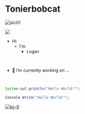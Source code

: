 # Tonierbobcat

![pic01](https://github.com/user-attachments/assets/81ee209e-ca1a-4b77-ba83-aa4ddb97f595)

![](https://komarev.com/ghpvc/?username=tonierbobcat) 



+ Hi
  * I'm
     - Logan

&nbsp;

- 🔭 I’m currently working on ...

&nbsp;

```java
System.out.println("Hello World!");
```
```csharp
Console.Write("Hello World!");
```

[![ko-fi](https://ko-fi.com/img/githubbutton_sm.svg)](https://ko-fi.com/O4O1PFEJN)

<!--
**Tonierbobcat/Tonierbobcat** is a ✨ _special_ ✨ repository because its `README.md` (this file) appears on your GitHub profile.

Here are some ideas to get you started:

- 🌱 I’m currently learning ...
- 👯 I’m looking to collaborate on ...
- 🤔 I’m looking for help with ...
- 💬 Ask me about ...
- 📫 How to reach me: ...
- 😄 Pronouns: ...
- ⚡ Fun fact: ...
-->

